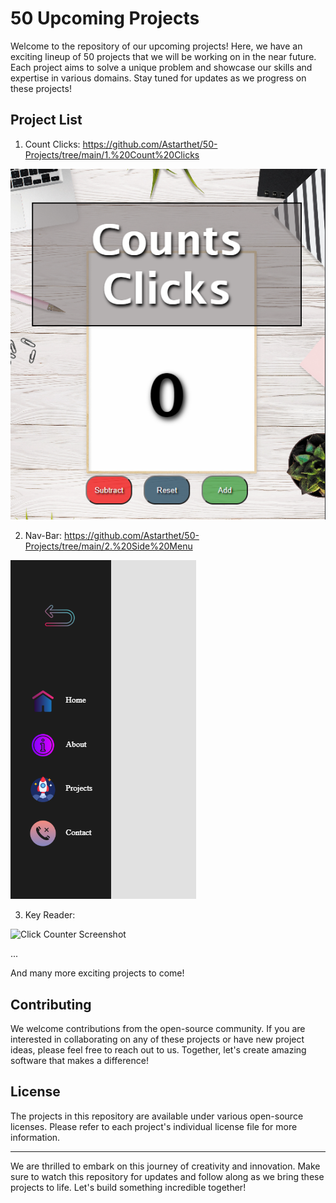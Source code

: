 # 50 Upcoming Projects

Welcome to the repository of our upcoming projects! Here, we have an exciting lineup of 50 projects that we will be working on in the near future. Each project aims to solve a unique problem and showcase our skills and expertise in various domains. Stay tuned for updates as we progress on these projects!

## Project List

1. Count Clicks: https://github.com/Astarthet/50-Projects/tree/main/1.%20Count%20Clicks

![Click Counter Screenshot](/1.%20Count%20Clicks/src/images/Capture.png)

2. Nav-Bar: https://github.com/Astarthet/50-Projects/tree/main/2.%20Side%20Menu

![Click Counter Screenshot](/2.%20Side%20Menu/src/images/capture1.png)

3. Key Reader:

![Click Counter Screenshot](/3.%20Key%20Reader/src/images/captures.png)

...

And many more exciting projects to come!

## Contributing

We welcome contributions from the open-source community. If you are interested in collaborating on any of these projects or have new project ideas, please feel free to reach out to us. Together, let's create amazing software that makes a difference!

## License

The projects in this repository are available under various open-source licenses. Please refer to each project's individual license file for more information.

---

We are thrilled to embark on this journey of creativity and innovation. Make sure to watch this repository for updates and follow along as we bring these projects to life. Let's build something incredible together!

